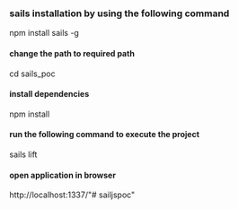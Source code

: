 
### sails installation by using the following command
npm install sails -g

####  change the path to required path
cd sails_poc

#### install dependencies
npm install

#### run the following command to execute the project
sails lift

#### open application in browser
http://localhost:1337/"# sailjspoc" 

